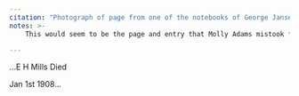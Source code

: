 ```yaml
---
citation: "Photograph of page from one of the notebooks of George Jansen (1847-1936), currently owned by The History Center in Tompkins County"
notes: >- 
    This would seem to be the page and entry that Molly Adams mistook for a reference to Emily in "Town of Caroline" Chapter Two of <strong>The Towns of Tompkins County</strong>, Jane Marsh Dieckmann editor, 1998, p61-62: "From 1908 to 1925 an itinerant worker named George Jansen, who dug gardens, painted rooms or houses, washed dishes, or "kept house" when an owner went on a trip, recorded events in Brookton along with the daily weather. He noted the death of Emily Mills, who had continued her father's store for thirty years, extending credit to many needy individuals." George passed nearly two years before Emily.

---
```

...E H Mills Died

Jan 1st 1908...
